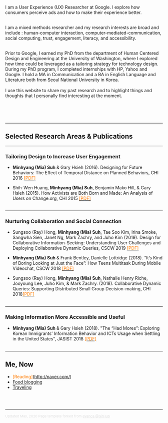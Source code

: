 <p>   
<br><br><br>
I am a User Experience (UX) Researcher at Google. I explore how consumers perceive ads and how to make their experience better. <br><br>

I am a mixed methods researcher and my research interests are broad and include : human-computer interaction, computer-mediated-communication, social computing, trust, engagement, literacy, and accessibility.<br><br> 

Prior to Google, I earned my PhD from the department of Human Centered Design and Engineering at the University of Washington, where I explored how time could be leveraged as a tailoring strategy for technology design. During my PhD program, I completed internships with HP, Yahoo and Google. I hold a MA in Communication and a BA in English Language and Literature both from Seoul National University in Korea. 
<br><br>
I use this website to share my past research and to highlight things and thoughts that I personally find interesting at the moment. </p><br><br><br> 




---

## Selected Research Areas & Publications  

---

### Tailoring Design to Increase User Engagement
- <b>Minhyang (Mia) Suh </b>& Gary Hsieh (2016). Designing for Future Behaviors: The Effect of Temporal Distance on Planned Behaviors, CHI 2016 <a href="http://students.washington.edu/miasuh/attachment/chi2016.pdf"><font color = "#ff7b00">[PDF]</font></a><br>

- Shih-Wen Huang,<b> Minhyang (Mia) Suh</b>, Benjamin Mako Hill, & Gary Hsieh (2015). How Activists are Both Born and Made: An Analysis of Users on Change.org, CHI 2015 <a href="http://students.washington.edu/miasuh/attachment/chi2015.pdf"><font color = "#ff7b00">[PDF]</font></a><br><br>


---

###  Nurturing Collaboration and Social Connection     

- Sungsoo (Ray) Hong, <b>Minhyang (Mia) Suh</b>, Tae Soo Kim, Irina Smoke, Sangwha Sien, Janet Ng, Mark Zachry, and Juho Kim (2019). Design for Collaborative Information-Seeking: Understanding User Challenges and Deploying Collaborative Dynamic Queries, CSCW 2019 <a href="http://students.washington.edu/miasuh/attachment/Teens_CSCW2018.pdf"><font color = "#ff7b00">[PDF]</font></a>


- <b>Minhyang (Mia) Suh </b>& Frank Bentley, Danielle Lottridge (2018). “It’s Kind of Boring Looking at Just the Face”: How Teens Multitask During Mobile Videochat, CSCW 2018 <a href="http://students.washington.edu/miasuh/attachment/Teens_CSCW2018.pdf"><font color = "#ff7b00">[PDF]</font></a>


- Sungsoo (Ray) Hong, <b>Minhyang (Mia) Suh</b>, Nathalie Henry Riche, Jooyoung Lee, Juho Kim, & Mark Zachry. (2018). Collaborative Dynamic Queries: Supporting Distributed Small Group Decision-making, CHI 2018<a href="http://students.washington.edu/miasuh/attachment/chi2018.pdf"><font color = "#ff7b00">[PDF]</font></a> <br><br>


---
### Making Information More Accessible and Useful 

- <b>Minhyang (Mia) Suh </b>& Gary Hsieh (2018). "The “Had Mores”: Exploring Korean Immigrants’ Information Behavior and ICTs Usage when Settling in the United States", JASIST 2018 <a href="http://students.washington.edu/miasuh/attachment/Korean.pdf"><font color = "#ff7b00"> [PDF]</font></a><br><br>



---
## Me, Now 
- <font color = "#ff7b00">[Reading]</font>(http://naver.com/)
- [Food blogging](http://example.com/)
- [Traveling](http://example.com/)

<br><br>




---
<p style="font-size:11px;color:rgb(224,224,224)">
Updated May, 2020   Page template forked from <a href="https://github.com/evanca/quick-portfolio" style="color: rgb(224,224,224)">evanca @GitHub</a></p>
<!-- Remove above link if you don't want to attibute -->
